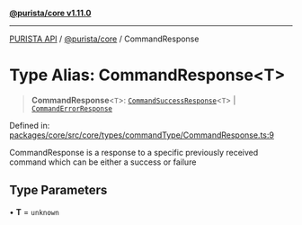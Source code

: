 [**@purista/core v1.11.0**](../README.md)

***

[PURISTA API](../../../packages.md) / [@purista/core](../README.md) / CommandResponse

# Type Alias: CommandResponse\<T\>

> **CommandResponse**\<`T`\>: [`CommandSuccessResponse`](CommandSuccessResponse.md)\<`T`\> \| [`CommandErrorResponse`](CommandErrorResponse.md)

Defined in: [packages/core/src/core/types/commandType/CommandResponse.ts:9](https://github.com/puristajs/purista/blob/master/packages/core/src/core/types/commandType/CommandResponse.ts#L9)

CommandResponse is a response to a specific previously received command which can be either a success or failure

## Type Parameters

• **T** = `unknown`
